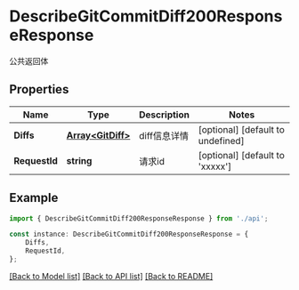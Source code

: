 # DescribeGitCommitDiff200ResponseResponse

公共返回体

## Properties

Name | Type | Description | Notes
------------ | ------------- | ------------- | -------------
**Diffs** | [**Array&lt;GitDiff&gt;**](GitDiff.md) | diff信息详情 | [optional] [default to undefined]
**RequestId** | **string** | 请求id | [optional] [default to 'xxxxx']

## Example

```typescript
import { DescribeGitCommitDiff200ResponseResponse } from './api';

const instance: DescribeGitCommitDiff200ResponseResponse = {
    Diffs,
    RequestId,
};
```

[[Back to Model list]](../README.md#documentation-for-models) [[Back to API list]](../README.md#documentation-for-api-endpoints) [[Back to README]](../README.md)
